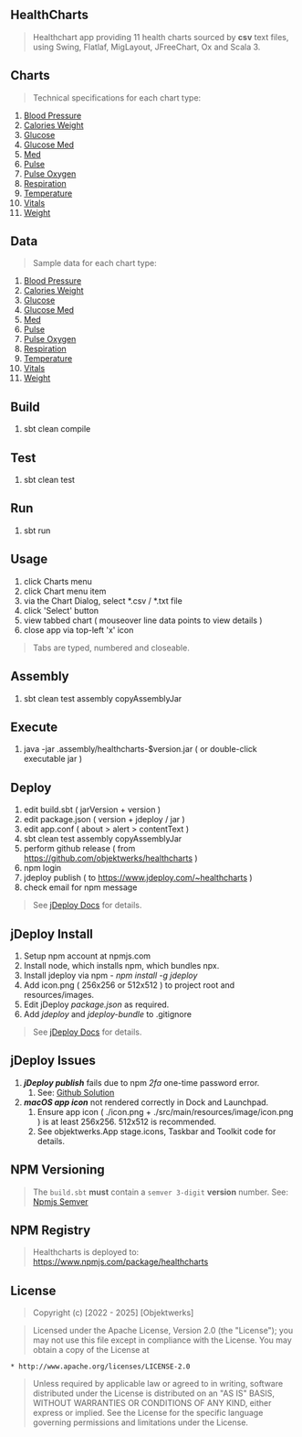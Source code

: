 HealthCharts
------------
>Healthchart app providing 11 health charts sourced by **csv** text files, using Swing, Flatlaf, MigLayout, JFreeChart, Ox and Scala 3.

Charts
------
>Technical specifications for each chart type:
1. [Blood Pressure](docs/blood.pressure.chart.md)
2. [Calories Weight](docs/calories.weight.chart.md)
3. [Glucose](docs/glucose.chart.md)
4. [Glucose Med](docs/glucose.med.chart.md)
5. [Med](docs/med.chart.md)
6. [Pulse](docs/pulse.chart.md)
7. [Pulse Oxygen](docs/pulse.oxygen.chart.md)
8. [Respiration](docs/respiration.chart.md)
9. [Temperature](docs/temperature.chart.md)
10. [Vitals](docs/vitals.chart.md)
11. [Weight](docs/weight.chart.md)

Data
----
>Sample data for each chart type:
1. [Blood Pressure](data/blood-pressure/blood-pressure.txt)
2. [Calories Weight](data/calories-weight/calories-weight.txt)
3. [Glucose](data/glucose/glucose.txt)
4. [Glucose Med](data/glucose-med/glucose-med.txt)
5. [Med](data/med/med.txt)
6. [Pulse](data/pulse/pulse.txt)
7. [Pulse Oxygen](data/pulse-oxygen/pulse-oxygen.txt)
8. [Respiration](data/respiration/respiration.txt)
9. [Temperature](data/temperature/temperature.txt)
10. [Vitals](data/vitals/vitals.txt)
11. [Weight](data/weight/weight.txt)

Build
-----
1. sbt clean compile

Test
----
1. sbt clean test

Run
---
1. sbt run

Usage
-----
1. click Charts menu
2. click Chart menu item
3. via the Chart Dialog, select *.csv / *.txt file
4. click 'Select' button
5. view tabbed chart ( mouseover line data points to view details )
6. close app via top-left 'x' icon
>Tabs are typed, numbered and closeable.

Assembly
--------
1. sbt clean test assembly copyAssemblyJar

Execute
-------
1. java -jar .assembly/healthcharts-$version.jar ( or double-click executable jar )

Deploy
------
1. edit build.sbt ( jarVersion + version )
2. edit package.json ( version + jdeploy / jar )
3. edit app.conf ( about > alert > contentText )
4. sbt clean test assembly copyAssemblyJar
5. perform github release ( from https://github.com/objektwerks/healthcharts )
6. npm login
7. jdeploy publish ( to https://www.jdeploy.com/~healthcharts )
8. check email for npm message
>See [jDeploy Docs](https://www.jdeploy.com/docs/manual/#_getting_started) for details.

jDeploy Install
---------------
1. Setup npm account at npmjs.com
2. Install node, which installs npm, which bundles npx.
3. Install jdeploy via npm - *npm install -g jdeploy*
4. Add icon.png ( 256x256 or 512x512 ) to project root and resources/images.
5. Edit jDeploy *package.json* as required.
6. Add *jdeploy* and *jdeploy-bundle* to .gitignore
>See [jDeploy Docs](https://www.jdeploy.com/docs/manual/#_getting_started) for details.

jDeploy Issues
--------------
1. ***jDeploy publish*** fails due to npm *2fa* one-time password error.
    1. See: [Github Solution](https://github.com/shannah/jdeploy/issues/74)
2. ***macOS app icon*** not rendered correctly in Dock and Launchpad.
    1. Ensure app icon ( ./icon.png + ./src/main/resources/image/icon.png ) is at least 256x256. 512x512 is recommended.
    2. See objektwerks.App stage.icons, Taskbar and Toolkit code for details.

NPM Versioning
--------------
>The ```build.sbt``` **must** contain a ```semver 3-digit``` **version** number. See: [Npmjs Semver](https://docs.npmjs.com/about-semantic-versioning)

NPM Registry
------------
>Healthcharts is deployed to: https://www.npmjs.com/package/healthcharts

License
-------
>Copyright (c) [2022 - 2025] [Objektwerks]

>Licensed under the Apache License, Version 2.0 (the "License");
you may not use this file except in compliance with the License.
You may obtain a copy of the License at

    * http://www.apache.org/licenses/LICENSE-2.0

>Unless required by applicable law or agreed to in writing, software
distributed under the License is distributed on an "AS IS" BASIS,
WITHOUT WARRANTIES OR CONDITIONS OF ANY KIND, either express or implied.
See the License for the specific language governing permissions and
limitations under the License.
